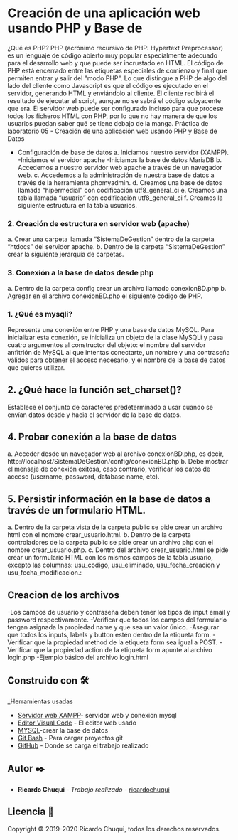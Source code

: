 # Creación de una aplicación web usando PHP y Base de 

¿Qué es PHP?
 PHP (acrónimo recursivo de PHP: Hypertext Preprocessor) es un lenguaje de código abierto muy popular especialmente adecuado para el desarrollo web y que puede ser incrustado en HTML.
 El código de PHP está encerrado entre las etiquetas especiales de comienzo y final que permiten entrar y salir del "modo PHP". Lo que distingue a PHP de algo del lado del cliente como Javascript es que el código es ejecutado en el servidor, generando HTML y enviándolo al cliente. 
El cliente recibirá el resultado de ejecutar el script, aunque no se sabrá el código subyacente que era. El servidor web puede ser configurado incluso para que procese todos los ficheros HTML con PHP, por lo que no hay manera de que los usuarios puedan saber qué se tiene debajo de la manga. 
 Práctica de laboratorio 05 - Creación de una aplicación web usando PHP y Base de Datos 
 - Configuración de base de datos 
a. Iniciamos nuestro servidor (XAMPP). 
   -Iniciamos el servidor apache
   -Iniciamos la base de datos MariaDB
b. Accedemos a nuestro servidor web apache a través de un navegador web. 
c. Accedemos a la administración de nuestra base de datos a través de la herramienta phpmyadmin. 
d. Creamos una base de datos llamada “hipermedial” con codificación utf8_general_ci
e. Creamos una tabla llamada “usuario” con codificación utf8_general_ci 
f. Creamos la siguiente estructura en la tabla usuarios.

### 2. Creación de estructura en servidor web (apache) 
    
a. Crear una carpeta llamada “SistemaDeGestion” dentro de la carpeta “htdocs” del servidor apache.
b. Dentro de la carpeta “SistemaDeGestion” crear la siguiente jerarquía de carpetas.


### 3. Conexión a la base de datos desde php
    
a. Dentro de la carpeta config crear un archivo llamado conexionBD.php 
b. Agregar en el archivo conexionBD.php el siguiente código de PHP.


### 1.	¿Qué es mysqli? 
Representa una conexión entre PHP y una base de datos MySQL.
Para inicializar esta conexión, se inicializa un objeto de la clase MySQLi y pasa cuatro argumentos al constructor del objeto: el nombre del servidor anfitrión de MySQL al que intentas conectarte, un nombre y una contraseña válidos para obtener el acceso necesario, y el nombre de la base de datos que quieres utilizar.
 ## 2. ¿Qué hace la función set_charset()?
Establece el conjunto de caracteres predeterminado a usar cuando se envían datos desde y hacia el servidor de la base de datos.
##  4. Probar conexión a la base de datos 
a. Acceder desde un navegador web al archivo conexionBD.php, es decir, http://localhost/SistemaDeGestion/config/conexionBD.php
b. Debe mostrar el mensaje de conexión exitosa, caso contrario, verificar los datos de acceso (username, password, database name, etc).
## 5. Persistir información en la base de datos a través de un formulario HTML. 
a. Dentro de la carpeta vista de la carpeta public se pide crear un archivo html con el nombre crear_usuario.html. 
b. Dentro de la carpeta controladores de la carpeta public se pide crear un archivo php con el nombre crear_usuario.php. 
c. Dentro del archivo crear_usuario.html se pide crear un formulario HTML con los mismos campos de la tabla usuario, excepto las columnas: usu_codigo, usu_eliminado, usu_fecha_creacion y usu_fecha_modificacion.:
## Creacion de los archivos

-Los campos de usuario y contraseña deben tener los tipos de input email y password respectivamente.
-Verificar que todos los campos del formulario tengan asignada la propiedad name y que sea un valor único. 
-Asegurar que todos los inputs, labels y button estén dentro de la etiqueta form. 
-Verificar que la propiedad method de la etiqueta form sea igual a POST. 
-Verificar que la propiedad action de la etiqueta form apunte al archivo login.php 
-Ejemplo básico del archivo login.html

## Construido con 🛠️

_Herramientas usadas
* [Servidor web XAMPP](https://www.apachefriends.org/es/index.html)- servidor web y conexion mysql
* [Editor Visual Code](https://code.visualstudio.com/docs/languages/php) - El editor web usado
* [MYSQL](http://localhost/phpmyadmin/index.php)-crear la base de datos 
* [Git Bash](https://git-scm.com/downloads) - Para cargar proyectos git
* [GitHub](https://github.com/) - Donde se carga el trabajo realizado


## Autor ✒️

* **Ricardo Chuqui** - *Trabajo realizado* - [ricardochuqui](https://github.com/RicardoChuqui)

## Licencia 📄

Copyright &copy; 2019-2020 Ricardo Chuqui, todos los derechos reservados.




